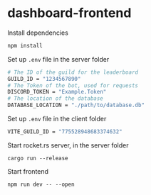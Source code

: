 # dashboard-frontend

Install dependencies

```bash
npm install
```

Set up `.env` file in the server folder

```bash
# The ID of the guild for the leaderboard
GUILD_ID = "1234567890"
# The Token of the bot, used for requests
DISCORD_TOKEN = "Example.Token"
# The location of the database
DATABASE_LOCATION = "./path/to/database.db"
```

Set up `.env` file in the client folder

```bash
VITE_GUILD_ID = "775528948683374632"
```

Start rocket.rs server, in the server folder

```
cargo run --release
```

Start frontend

```
npm run dev -- --open
```
